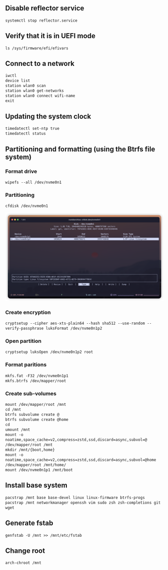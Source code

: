 ## Disable reflector service
```
systemctl stop reflector.service
```

## Verify that it is in UEFI mode
```
ls /sys/firmware/efi/efivars
```

## Connect to a network
```
iwctl
device list 
station wlan0 scan
station wlan0 get-networks
station wlan0 connect wifi-name
exit
```

## Updating the system clock
```
timedatectl set-ntp true
timedatectl status 
```

## Partitioning and formatting (using the Btrfs file system)

### Format drive
```
wipefs --all /dev/nvme0n1
```
### Partitioning
```
cfdisk /dev/nvme0n1
```
<p align="center">
  <img src="../assets/Partitioning-drives.png" width="700"/>
</p>

### Create encryption
```
cryptsetup --cipher aes-xts-plain64 --hash sha512 --use-random --verify-passphrase luksFormat /dev/nvme0n1p2
```
### Open partition
```
cryptsetup luksOpen /dev/nvme0n1p2 root
```
### Format paritions
```
mkfs.fat -F32 /dev/nvme0n1p1
mkfs.btrfs /dev/mapper/root
```
### Create sub-volumes
```
mount /dev/mapper/root /mnt
cd /mnt
btrfs subvolume create @
btrfs subvolume create @home
cd
umount /mnt
mount -o noatime,space_cache=v2,compress=zstd,ssd,discard=async,subvol=@ /dev/mapper/root /mnt
mkdir /mnt/{boot,home}
mount -o noatime,space_cache=v2,compress=zstd,ssd,discard=async,subvol=@home /dev/mapper/root /mnt/home/
mount /dev/nvme0n1p1 /mnt/boot
```
## Install base system
```
pacstrap /mnt base base-devel linux linux-firmware btrfs-progs
pacstrap /mnt networkmanager openssh vim sudo zsh zsh-completions git wget
```
## Generate fstab
```
genfstab -U /mnt >> /mnt/etc/fstab
```
## Change root
```
arch-chroot /mnt
```